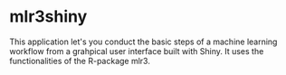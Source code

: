# mlr3shiny
This application let's you conduct the basic steps of a machine learning workflow from a grahpical user interface built with Shiny.  It uses the functionalities of the R-package mlr3.
